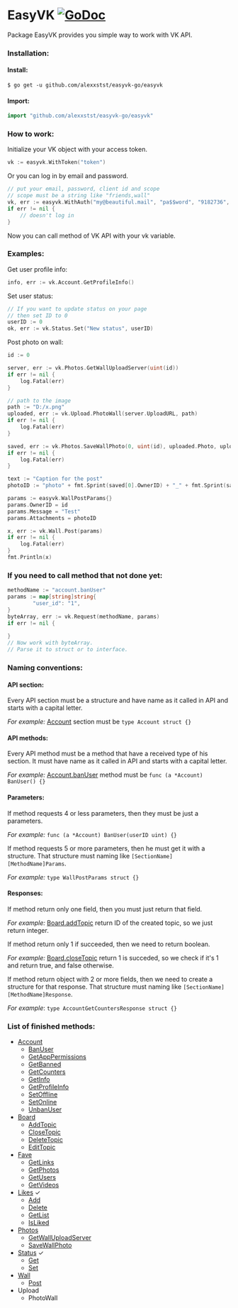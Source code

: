 # EasyVK [![GoDoc](https://godoc.org/github.com/vorkytaka/easyvk-go/easyvk?status.svg)](https://godoc.org/github.com/vorkytaka/easyvk-go/easyvk)
Package EasyVK provides you simple way to work with VK API.

### Installation:
#### Install:
```
$ go get -u github.com/alexxstst/easyvk-go/easyvk
```
#### Import:
```go
import "github.com/alexxstst/easyvk-go/easyvk"
```

### How to work:
Initialize your VK object with your access token.
```go
vk := easyvk.WithToken("token")
```
Or you can log in by email and password.
```go
// put your email, password, client id and scope
// scope must be a string like "friends,wall"
vk, err := easyvk.WithAuth("my@beautiful.mail", "pa$$word", "9182736", "friends,wall,photos")
if err != nil {
	// doesn't log in
}
```

Now you can call method of VK API with your vk variable.

### Examples:
Get user profile info:
```go
info, err := vk.Account.GetProfileInfo()
```
Set user status:
```go
// If you want to update status on your page
// then set ID to 0
userID := 0
ok, err := vk.Status.Set("New status", userID)
```
Post photo on wall:
```go
id := 0

server, err := vk.Photos.GetWallUploadServer(uint(id))
if err != nil {
	log.Fatal(err)
}

// path to the image
path := "D:/x.png"
uploaded, err := vk.Upload.PhotoWall(server.UploadURL, path)
if err != nil {
	log.Fatal(err)
}

saved, err := vk.Photos.SaveWallPhoto(0, uint(id), uploaded.Photo, uploaded.Hash, "", uploaded.Server, 0, 0)
if err != nil {
	log.Fatal(err)
}

text := "Caption for the post"
photoID := "photo" + fmt.Sprint(saved[0].OwnerID) + "_" + fmt.Sprint(saved[0].ID)

params := easyvk.WallPostParams{}
params.OwnerID = id
params.Message = "Test"
params.Attachments = photoID

x, err := vk.Wall.Post(params)
if err != nil {
	log.Fatal(err)
}
fmt.Println(x)
```

### If you need to call method that not done yet:
```go
methodName := "account.banUser"
params := map[string]string{
        "user_id": "1",
}
byteArray, err := vk.Request(methodName, params)
if err != nil {
        
}
// Now work with byteArray.
// Parse it to struct or to interface.
```

### Naming conventions:

#### API section:

Every API section must be a structure and have name as it called in API and starts with a capital letter.

*For example:*
[Account](https://vk.com/dev/account) section must be  ```type Account struct {}```

#### API methods:

Every API method must be a method that have a received type of his section.
It must have name as it called in API and starts with a capital letter.

*For example:*
[Account.banUser](https://vk.com/dev/account.banUser) method must be ```func (a *Account) BanUser() {}```

#### Parameters:

If method requests 4 or less parameters, then they must be just a parameters.

*For example:* ```func (a *Account) BanUser(userID uint) {}```

If method requests 5 or more parameters, then he must get it with a structure.
That structure must naming like ```[SectionName][MethodName]Params```.

*For example:* ```type WallPostParams struct {}```

#### Responses:

If method return only one field, then you must just return that field.

*For example:*
[Board.addTopic](https://vk.com/dev/board.addTopic) return ID of the created topic,
so we just return integer.

If method return only 1 if succeeded, then we need to return boolean.

*For example:*
[Board.closeTopic](https://vk.com/dev/board.closeTopic) return 1 is succeded, so
we check if it's 1 and return true, and false otherwise.

If method return object with 2 or more fields, then we need to create a structure for that response.
That structure must naming like ```[SectionName][MethodName]Response```.

*For example*: ```type AccountGetCountersResponse struct {}```

### List of finished methods:
* [Account](https://vk.com/dev/account)
    * [BanUser](https://vk.com/dev/account.banUser)
    * [GetAppPermissions](https://vk.com/dev/account.getAppPermissions)
    * [GetBanned](https://vk.com/dev/account.getBanned)
    * [GetCounters](https://vk.com/dev/account.getCounters)
    * [GetInfo](https://vk.com/dev/account.getInfo)
    * [GetProfileInfo](https://vk.com/dev/account.getProfileInfo)
    * [SetOffline](https://vk.com/dev/account.setOffline)
    * [SetOnline](https://vk.com/dev/account.setOnline)
    * [UnbanUser](https://vk.com/dev/account.unbanUser)
* [Board](https://vk.com/dev/board)
    * [AddTopic](https://vk.com/dev/board.addTopic)
    * [CloseTopic](https://vk.com/dev/board.closeTopic)
    * [DeleteTopic](https://vk.com/dev/board.deleteTopic)
    * [EditTopic](https://vk.com/dev/board.editTopic)
* [Fave](https://vk.com/dev/fave)
    * [GetLinks](https://vk.com/dev/fave.getLinks)
    * [GetPhotos](https://vk.com/dev/fave.getPhotos)
    * [GetUsers](https://vk.com/dev/fave.getUsers)
    * [GetVideos](https://vk.com/dev/fave.getVideos)
* [Likes](https://vk.com/dev/likes) ✓
    * [Add](https://vk.com/dev/likes.add)
    * [Delete](https://vk.com/dev/likes.delete)
    * [GetList](https://vk.com/dev/likes.getList)
    * [IsLiked](https://vk.com/dev/likes.isLiked)
* [Photos](https://vk.com/dev/photos)
    * [GetWallUploadServer](https://vk.com/dev/photos.getWallUploadServer)
    * [SaveWallPhoto](https://vk.com/dev/photos.saveWallPhoto)
* [Status](https://vk.com/dev/status) ✓
    * [Get](https://vk.com/dev/status.get)
    * [Set](https://vk.com/dev/status.set)
* [Wall](https://vk.com/dev/wall)
    * [Post](https://vk.com/dev/wall.post)
* Upload
    * PhotoWall
